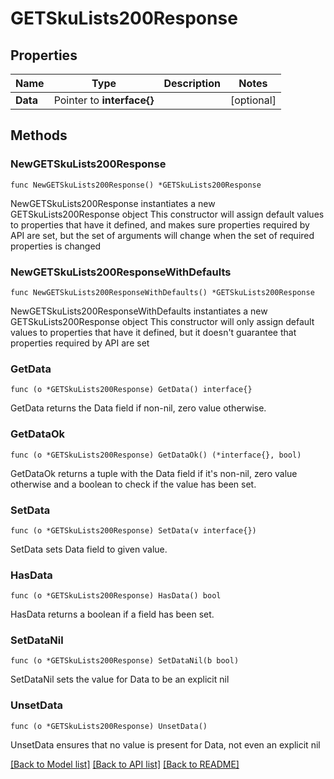 # GETSkuLists200Response

## Properties

Name | Type | Description | Notes
------------ | ------------- | ------------- | -------------
**Data** | Pointer to **interface{}** |  | [optional] 

## Methods

### NewGETSkuLists200Response

`func NewGETSkuLists200Response() *GETSkuLists200Response`

NewGETSkuLists200Response instantiates a new GETSkuLists200Response object
This constructor will assign default values to properties that have it defined,
and makes sure properties required by API are set, but the set of arguments
will change when the set of required properties is changed

### NewGETSkuLists200ResponseWithDefaults

`func NewGETSkuLists200ResponseWithDefaults() *GETSkuLists200Response`

NewGETSkuLists200ResponseWithDefaults instantiates a new GETSkuLists200Response object
This constructor will only assign default values to properties that have it defined,
but it doesn't guarantee that properties required by API are set

### GetData

`func (o *GETSkuLists200Response) GetData() interface{}`

GetData returns the Data field if non-nil, zero value otherwise.

### GetDataOk

`func (o *GETSkuLists200Response) GetDataOk() (*interface{}, bool)`

GetDataOk returns a tuple with the Data field if it's non-nil, zero value otherwise
and a boolean to check if the value has been set.

### SetData

`func (o *GETSkuLists200Response) SetData(v interface{})`

SetData sets Data field to given value.

### HasData

`func (o *GETSkuLists200Response) HasData() bool`

HasData returns a boolean if a field has been set.

### SetDataNil

`func (o *GETSkuLists200Response) SetDataNil(b bool)`

 SetDataNil sets the value for Data to be an explicit nil

### UnsetData
`func (o *GETSkuLists200Response) UnsetData()`

UnsetData ensures that no value is present for Data, not even an explicit nil

[[Back to Model list]](../README.md#documentation-for-models) [[Back to API list]](../README.md#documentation-for-api-endpoints) [[Back to README]](../README.md)


